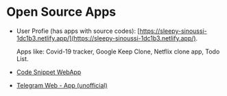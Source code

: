 # Open Source Apps

- User Profie (has apps with source codes): [https://sleepy-sinoussi-1dc1b3.netlify.app/](https://sleepy-sinoussi-1dc1b3.netlify.app/).

  Apps like: Covid-19 tracker, Google Keep Clone, Netflix clone app, Todo List.

- [Code Snippet WebApp](https://seraph-app.vercel.app)

- [Telegram Web - App (unofficial)](https://github.com/evgeny-nadymov/telegram-react/)
